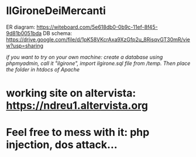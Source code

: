 # IlGironeDeiMercanti

ER diagram: https://witeboard.com/5e618db0-0b9c-11ef-8f45-9d81b0051bda
DB schema: https://drive.google.com/file/d/1pK58VKcrAxa9XzGfp2u_8RisqvGT30mR/view?usp=sharing

*if you want to try on your own machine: create a database using phpmyadmin, call it "ilgirone", import ilgirone.sql file from /temp. Then place the folder in htdocs of Apache*

# working site on altervista: https://ndreu1.altervista.org
# Feel free to mess with it: php injection, dos attack...
